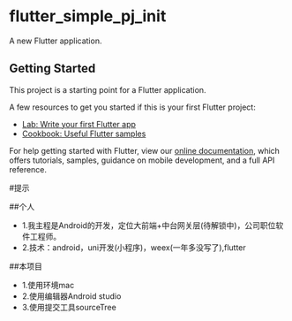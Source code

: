 # flutter_simple_pj_init

A new Flutter application.

## Getting Started

This project is a starting point for a Flutter application.

A few resources to get you started if this is your first Flutter project:

- [Lab: Write your first Flutter app](https://flutter.dev/docs/get-started/codelab)
- [Cookbook: Useful Flutter samples](https://flutter.dev/docs/cookbook)

For help getting started with Flutter, view our
[online documentation](https://flutter.dev/docs), which offers tutorials,
samples, guidance on mobile development, and a full API reference.

#提示

##个人

- 1.我主程是Android的开发，定位大前端+中台网关层(待解锁中)，公司职位软件工程师。
- 2.技术：android，uni开发(小程序)，weex(一年多没写了),flutter

##本项目

- 1.使用环境mac
- 2.使用编辑器Android studio
- 3.使用提交工具sourceTree
